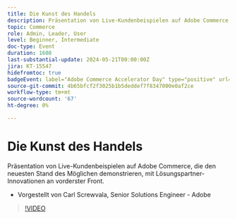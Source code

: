 ```yaml
---
title: Die Kunst des Handels
description: Präsentation von Live-Kundenbeispielen auf Adobe Commerce, die den neuesten Stand des Möglichen demonstrieren, mit Lösungspartner-Innovationen an vorderster Front.
topic: Commerce
role: Admin, Leader, User
level: Beginner, Intermediate
doc-type: Event
duration: 1608
last-substantial-update: 2024-05-21T00:00:00Z
jira: KT-15547
hidefromtoc: true
badgeEvent: label="Adobe Commerce Accelerator Day" type="positive" url="https://experienceleague.adobe.com/en/docs/events/apac-commerce-recordings/2024/accelerator-day/overview.html"
source-git-commit: 4b65bfcf2f3025b1b5deddef7f8347000e0af2ce
workflow-type: tm+mt
source-wordcount: '67'
ht-degree: 0%

---
```



# Die Kunst des Handels

Präsentation von Live-Kundenbeispielen auf Adobe Commerce, die den neuesten Stand des Möglichen demonstrieren, mit Lösungspartner-Innovationen an vorderster Front.

+ Vorgestellt von Carl Screwvala, Senior Solutions Engineer - Adobe

>[!VIDEO](https://video.tv.adobe.com/v/3429274/?learn=on)
